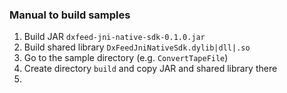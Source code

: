 ### Manual to build samples

1. Build JAR `dxfeed-jni-native-sdk-0.1.0.jar`
2. Build shared library `DxFeedJniNativeSdk.dylib|dll|.so`
3. Go to the sample directory (e.g. `ConvertTapeFile`)
4. Create directory `build` and copy JAR and shared library there
5. 